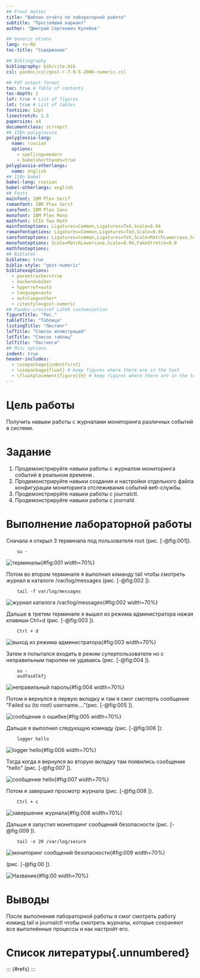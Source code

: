 ```yaml
---
## Front matter
title: "Шаблон отчёта по лабораторной работе"
subtitle: "Простейший вариант"
author: "Дмитрий Сергеевич Кулябов"

## Generic otions
lang: ru-RU
toc-title: "Содержание"

## Bibliography
bibliography: bib/cite.bib
csl: pandoc/csl/gost-r-7-0-5-2008-numeric.csl

## Pdf output format
toc: true # Table of contents
toc-depth: 2
lof: true # List of figures
lot: true # List of tables
fontsize: 12pt
linestretch: 1.5
papersize: a4
documentclass: scrreprt
## I18n polyglossia
polyglossia-lang:
  name: russian
  options:
	- spelling=modern
	- babelshorthands=true
polyglossia-otherlangs:
  name: english
## I18n babel
babel-lang: russian
babel-otherlangs: english
## Fonts
mainfont: IBM Plex Serif
romanfont: IBM Plex Serif
sansfont: IBM Plex Sans
monofont: IBM Plex Mono
mathfont: STIX Two Math
mainfontoptions: Ligatures=Common,Ligatures=TeX,Scale=0.94
romanfontoptions: Ligatures=Common,Ligatures=TeX,Scale=0.94
sansfontoptions: Ligatures=Common,Ligatures=TeX,Scale=MatchLowercase,Scale=0.94
monofontoptions: Scale=MatchLowercase,Scale=0.94,FakeStretch=0.9
mathfontoptions:
## Biblatex
biblatex: true
biblio-style: "gost-numeric"
biblatexoptions:
  - parentracker=true
  - backend=biber
  - hyperref=auto
  - language=auto
  - autolang=other*
  - citestyle=gost-numeric
## Pandoc-crossref LaTeX customization
figureTitle: "Рис."
tableTitle: "Таблица"
listingTitle: "Листинг"
lofTitle: "Список иллюстраций"
lotTitle: "Список таблиц"
lolTitle: "Листинги"
## Misc options
indent: true
header-includes:
  - \usepackage{indentfirst}
  - \usepackage{float} # keep figures where there are in the text
  - \floatplacement{figure}{H} # keep figures where there are in the text
---
```


# Цель работы

Получить навыки работы с журналами мониторинга различных событий в системе.

# Задание

1. Продемонстрируйте навыки работы с журналом мониторинга событий в реальном
времени .
2. Продемонстрируйте навыки создания и настройки отдельного файла конфигурации
мониторинга отслеживания событий веб-службы.
3. Продемонстрируйте навыки работы с journalctl.
4. Продемонстрируйте навыки работы с journald.

# Выполнение лабораторной работы

Сначала я открыл 3 терминала под пользователя root  (рис. [-@fig:001]).

		su -
		

![терминалы](image/01.png){#fig:001 width=70%}


Потом во втором терминале я выполнил команду tail чтобы смотреть журнал в каталоге /var/log/messages (рис. [-@fig:002 ]).


		tail -f var/log/messages

![журнал каталога /var/log/messages](image/02.png){#fig:002    width=70%}


Дальше в третем терминале я вышел из режима администратора нажая клавиши Ctrl+d (рис. [-@fig:003  ]).

		Ctrl + d


![выход из режима администратора](image/03.png){#fig:003    width=70%}


Затем я попытался входить в режим суперпользователя но с неправильным паролем не удаваясь (рис. [-@fig:004  ]).
		
		su -
		asdfasdlkfj


![неправильный пароль](image/04.png){#fig:004    width=70%}


Потом я вернулся в первую вкладку и там я смог смотерть сообщение "Failed su (to root) username...."(рис. [-@fig:005  ]).

![сообщение о ошибке](image/05.png){#fig:005    width=70%}


Дальше я выполнил следующую комнаду (рис. [-@fig:006  ]):

		logger hello

![logger hello ](image/06.png){#fig:006    width=70%}

Тогда когда я вернулся во вторую вкладку там появились сообщение "hello" (рис. [-@fig:007  ]).


![сообщение hello](image/07.png){#fig:007    width=70%}

Потом я завершил просмотр журнала  (рис. [-@fig:008  ]).


		Ctrl + c

![завершение журнала ](image/08.png){#fig:008    width=70%}


Дальше я запустил мониторинг сообщений безопасности (рис. [-@fig:009  ]).

		tail -n 20 /var/log/secure

![мониторинг сообщений безопасности](image/09.png){#fig:009    width=70%}












(рис. [-@fig:00  ]).

![Название](image/placeimg_800_600_tech.png){#fig:00    width=70%}

# Выводы

После выполнения лабораторной работы я смог смотреть работу команд tail и journalctl чтобы смотреть журналы, которые сохраняют все выполнённые процессы и как настройт его.

# Список литературы{.unnumbered}

::: {#refs}
:::
